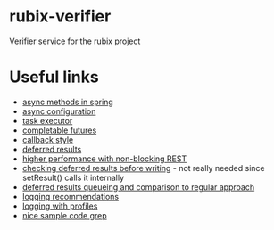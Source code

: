 # rubix-verifier
Verifier service for the rubix project

# Useful links
* [async methods in spring](http://www.leveluplunch.com/java/tutorials/026-asynchronous-native-java-method-calls-spring/)
* [async configuration](http://www.baeldung.com/spring-async)
* [task executor](http://stackoverflow.com/questions/2269126/using-spring-threading-and-taskexecutor-how-do-i-know-when-a-thread-is-finished?rq=1) 
* [completable futures](http://www.infoq.com/articles/Functional-Style-Callbacks-Using-CompletableFuture)
* [callback style](http://stackoverflow.com/questions/826212/java-executors-how-to-be-notified-without-blocking-when-a-task-completes#answer-22363245)
* [deferred results](http://xpadro.blogspot.de/2015/07/understanding-callable-and-spring.html)
* [higher performance with non-blocking REST](http://callistaenterprise.se/blogg/teknik/2014/04/22/c10k-developing-non-blocking-rest-services-with-spring-mvc/)
* [checking deferred results before writing](http://stackoverflow.com/questions/32130249/spring-deferredresult-causes-ioexception-an-established-connection-was-aborted/32231627#32231627) - not really needed since setResult() calls it internally
* [deferred results queueing and comparison to regular approach](http://notpurelytechnical.com/spring-3-2-rundown-async-support/)
* [logging recommendations](http://kielczewski.eu/2014/12/few-recommendations-on-logging/)
* [logging with profiles](http://stackoverflow.com/a/25093568/5173530)
* [nice sample code grep](http://www.programcreek.com/java-api-examples/index.php?api=java.util.concurrent.CompletableFuture)